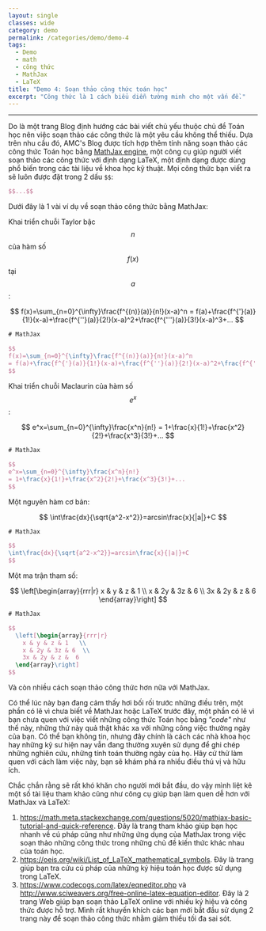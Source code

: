```yaml
---
layout: single
classes: wide
category: demo
permalink: /categories/demo/demo-4
tags:
  - Demo 
  - math
  - công thức
  - MathJax
  - LaTeX
title: "Demo 4: Soạn thảo công thức toán học"
excerpt: "Công thức là 1 cách biểu diễn tường minh cho một vấn đề." 
---
```

---

Do là một trang Blog định hướng các bài viết chủ yếu thuộc chủ đề Toán học nên việc soạn thảo các công thức là một yêu cầu không thể thiếu. Dựa trên nhu cầu đó, AMC's Blog được tích hợp thêm tính năng soạn thảo các công thức Toán học bằng [MathJax engine](https://www.mathjax.org/), một công cụ giúp người viết soạn thảo các công thức với định dạng LaTeX, một định dạng được dùng phổ biến trong các tài liệu về khoa học kỹ thuật. Mọi công thức bạn viết ra sẽ luôn được đặt trong 2 dấu `$$`:

```latex
$$...$$
```

Dưới đây là 1 vài ví dụ về soạn thảo công thức bằng MathJax:

Khai triển chuỗi Taylor bậc $$n$$ của hàm số $$f(x)$$ tại $$a$$ :

$$ 
f(x)=\sum_{n=0}^{\infty}\frac{f^{(n)}(a)}{n!}(x-a)^n 
= f(a)+\frac{f^{'}(a)}{1!}(x-a)+\frac{f^{''}(a)}{2!}(x-a)^2+\frac{f^{'''}(a)}{3!}(x-a)^3+...
$$

```latex
# MathJax

$$
f(x)=\sum_{n=0}^{\infty}\frac{f^{(n)}(a)}{n!}(x-a)^n 
= f(a)+\frac{f^{'}(a)}{1!}(x-a)+\frac{f^{''}(a)}{2!}(x-a)^2+\frac{f^{'''}(a)}{3!}(x-a)^3+... 
$$
```

Khai triển chuỗi Maclaurin của hàm số $$e^x$$:

$$ 
e^x=\sum_{n=0}^{\infty}\frac{x^n}{n!} 
= 1+\frac{x}{1!}+\frac{x^2}{2!}+\frac{x^3}{3!}+...
$$

```latex
# MathJax

$$ 
e^x=\sum_{n=0}^{\infty}\frac{x^n}{n!} 
= 1+\frac{x}{1!}+\frac{x^2}{2!}+\frac{x^3}{3!}+...
$$
```

Một nguyên hàm cơ bản:

$$ 
\int\frac{dx}{\sqrt{a^2-x^2}}=arcsin\frac{x}{|a|}+C 
$$

```latex
# MathJax

$$ 
\int\frac{dx}{\sqrt{a^2-x^2}}=arcsin\frac{x}{|a|}+C
$$
```

Một ma trận tham số:

$$
  \left[\begin{array}{rrr|r}
    x & y & z & 1   \\ 
    x & 2y & 3z & 6  \\ 
    3x & 2y & z &  6
  \end{array}\right]
$$

```latex
# MathJax

$$
  \left[\begin{array}{rrr|r}
    x & y & z & 1   \\ 
    x & 2y & 3z & 6  \\ 
    3x & 2y & z &  6
  \end{array}\right]
$$
```

Và còn nhiều cách soạn thảo công thức hơn nữa với MathJax. 

Có thể lúc này bạn đang cảm thấy hơi bối rối trước những điều trên, một phần có lẽ vì chưa biết về MathJax hoặc LaTeX trước đây, một phần có lẽ vì bạn chưa quen với việc viết những công thức Toán học bằng *"code"* như thế này, những thứ này quả thật khác xa với những công việc thường ngày của bạn. Có thể bạn không tin, nhưng đây chính là cách các nhà khoa học hay những kỹ sư hiện nay vẫn đang thường xuyên sử dụng để ghi chép những nghiên cứu, những tính toán thường ngày của họ. Hãy cứ thử làm quen với cách làm việc này, bạn sẽ khám phá ra nhiều điều thú vị và hữu ích.

Chắc chắn rằng sẽ rất khó khăn cho người mới bắt đầu, do vậy mình liệt kê một số tài liệu tham khảo cũng như công cụ giúp bạn làm quen dễ hơn với MathJax và LaTeX:

1. <https://math.meta.stackexchange.com/questions/5020/mathjax-basic-tutorial-and-quick-reference>. Đây là trang tham khảo giúp bạn học nhanh về cú pháp cũng như những ứng dụng của MathJax trong việc soạn thảo những công thức trong những chủ đề kiến thức khác nhau của toán học.
2. <https://oeis.org/wiki/List_of_LaTeX_mathematical_symbols>. Đây là trang giúp bạn tra cứu cú pháp của những ký hiệu toán học được sử dụng trong LaTeX.
3. <https://www.codecogs.com/latex/eqneditor.php> và <http://www.sciweavers.org/free-online-latex-equation-editor>. Đây là 2 trang Web giúp bạn soạn thảo LaTeX online với nhiều ký hiệu và công thức được hỗ trợ. Mình rất khuyến khích các bạn mới bắt đầu sử dụng 2 trang này để soạn thảo công thức nhằm giảm thiểu tối đa sai sót.

